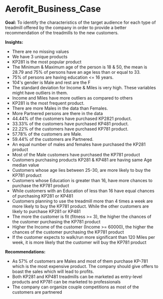 # Aerofit_Business_Case
**Goal:** To identify the characteristics of the target audience for each type of treadmill offered by the company in order to provide a better recommendation of the treadmills to the new customers.

**Insights:**
  * There are no missing values
  * We have 3 unique products
  * KP281 is the most popular product
  * The Minimum & Maximum age of the person is 18 & 50, the mean is 28.79 and 75% of persons have an age less than or equal to 33.
  * 75% of persons are having education <= 16 years.
  * 104's gender is Male and rest are the F
  * The standard deviation for Income & Miles is very high. These variables might have outliers in them.
  * Income and Miles have more outliers as compared to others
  * KP281 is the most frequent product.
  * There are more Males in the data than Females.
  * More Partnered persons are there in the data
  * 44.44% of the customers have purchased KP2821 product.
  * 33.33% of the customers have purchased KP481 product.
  * 22.22% of the customers have purchased KP781 product.
  * 57.78% of the customers are Male.
  * 59.44% of the customers are Partnered.
  * An equal number of males and females have purchased the KP281 product
  * Most of the Male customers have purchased the KP781 product
  * Customers purchasing products KP281 & KP481 are having same Age median value
  * Customers whose age lies between 25-30, are more likely to buy the KP781 product
  * Customers whose Education is greater than 16, have more chances to purchase the KP781 product
  * While customers with an Education of less than 16 have equal chances of purchasing KP281 or KP481
  * Customers planning to use the treadmill more than 4 times a week are more likely to buy the KP781 product. While the other customers are likely to purchase KP281 or KP481
  * The more the customer is fit (fitness >= 3), the higher the chances of the customer purchasing the KP781 product
  * Higher the Income of the customer (Income >= 60000), the higher the chances of the customer purchasing the KP781 product
  * If the customer expects to walk/run more significant than 120 Miles per week, it is more likely that the customer will buy the KP781 product

**Recommendations:**
  * As 57% of customers are Males and most of them purchase KP-781 which is the most expensive product. The company should give offers to boast the sales which will lead to profits.
  * Both  KP281 and KP481 treadmills can be marketed as entry-level products and KP781 can be marketed to professionals
  * The company can organize couple competitions as most of the customers are partnered
